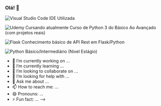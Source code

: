 ### Olá! 👋


![Visual Studio Code](https://img.shields.io/badge/Visual%20Studio%20Code-0078d7.svg?style=for-the-badge&logo=visual-studio-code&logoColor=white) IDE Utilizada  

![Udemy](https://img.shields.io/badge/Udemy-A435F0?style=for-the-badge&logo=Udemy&logoColor=white) Cursando atualmente Curso de Python 3 do Básico Ao Avançado (com projetos reais)  

![Flask](https://img.shields.io/badge/flask-%23000.svg?style=for-the-badge&logo=flask&logoColor=white) Conhecimento básico de API Rest em Flask/Python  

![Python](https://img.shields.io/badge/python-3670A0?style=for-the-badge&logo=python&logoColor=ffdd54) Básico/Intermediário (Nivel Estágio)



- 🔭 I’m currently working on ...
- 🌱 I’m currently learning ...
- 👯 I’m looking to collaborate on ...
- 🤔 I’m looking for help with ...
- 💬 Ask me about ...
- 📫 How to reach me: ...
- 😄 Pronouns: ...
- ⚡ Fun fact: ...
-->
